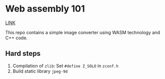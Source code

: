 # Web assembly 101

[LINK](website/index.html)

This repo contains a simple image converter using WASM technology and C++ code.

## Hard steps

1. Compilation of `zlib`: Set `#define Z_SOLO` in `zconf.h`
2. Build static library `jpeg-9d`
